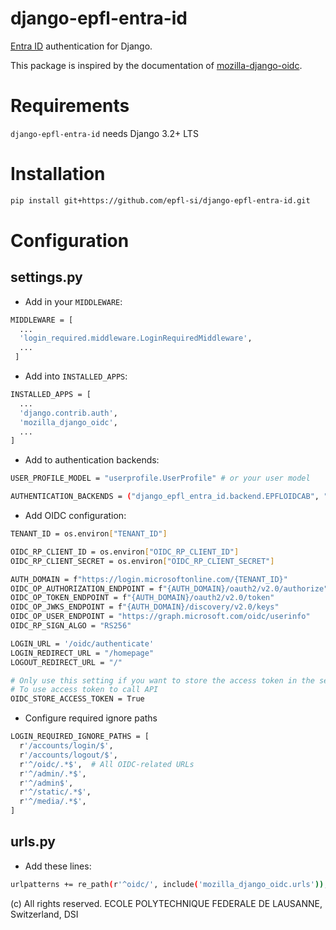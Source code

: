 # django-epfl-entra-id

[Entra ID](https://inside.epfl.ch/identite-numerique/) authentication for Django.

This package is inspired by the documentation of [mozilla-django-oidc](https://github.com/epfl-si/entra-id-auth-examples/tree/main/oidc/python/django/mozilla-django-oidc).

Requirements
============

``django-epfl-entra-id`` needs Django 3.2+ LTS

Installation
============

```bash
pip install git+https://github.com/epfl-si/django-epfl-entra-id.git
```

Configuration
=============

settings.py
-----------

* Add in your ``MIDDLEWARE``:
```bash
MIDDLEWARE = [
  ...
  'login_required.middleware.LoginRequiredMiddleware',
  ...
 ]
```

* Add into ``INSTALLED_APPS``:
```bash
INSTALLED_APPS = [
  ...
  'django.contrib.auth',
  'mozilla_django_oidc',
  ...
]
```

* Add to authentication backends:
```bash
USER_PROFILE_MODEL = "userprofile.UserProfile" # or your user model

AUTHENTICATION_BACKENDS = ("django_epfl_entra_id.backend.EPFLOIDCAB", "django.contrib.auth.backends.ModelBackend")
```

* Add OIDC configuration:
```bash
TENANT_ID = os.environ["TENANT_ID"]

OIDC_RP_CLIENT_ID = os.environ["OIDC_RP_CLIENT_ID"]
OIDC_RP_CLIENT_SECRET = os.environ["OIDC_RP_CLIENT_SECRET"]

AUTH_DOMAIN = f"https://login.microsoftonline.com/{TENANT_ID}"
OIDC_OP_AUTHORIZATION_ENDPOINT = f"{AUTH_DOMAIN}/oauth2/v2.0/authorize"
OIDC_OP_TOKEN_ENDPOINT = f"{AUTH_DOMAIN}/oauth2/v2.0/token"
OIDC_OP_JWKS_ENDPOINT = f"{AUTH_DOMAIN}/discovery/v2.0/keys"
OIDC_OP_USER_ENDPOINT = "https://graph.microsoft.com/oidc/userinfo"
OIDC_RP_SIGN_ALGO = "RS256"

LOGIN_URL = '/oidc/authenticate'
LOGIN_REDIRECT_URL = "/homepage"
LOGOUT_REDIRECT_URL = "/"

# Only use this setting if you want to store the access token in the session
# To use access token to call API
OIDC_STORE_ACCESS_TOKEN = True
```

* Configure required ignore paths
```bash
LOGIN_REQUIRED_IGNORE_PATHS = [
  r'/accounts/login/$',
  r'/accounts/logout/$',
  r'^/oidc/.*$',  # All OIDC-related URLs
  r'^/admin/.*$',
  r'^/admin$',
  r'^/static/.*$',
  r'^/media/.*$',
]
```

urls.py
-------

* Add these lines:
```bash
urlpatterns += re_path(r'^oidc/', include('mozilla_django_oidc.urls')),
```

\(c) All rights reserved. ECOLE POLYTECHNIQUE FEDERALE DE LAUSANNE, Switzerland, DSI

